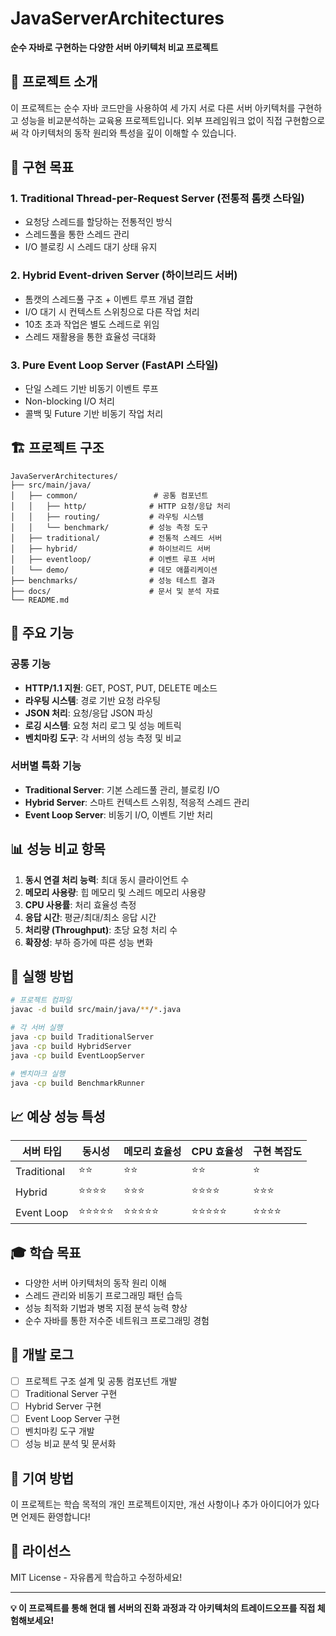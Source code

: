 # JavaServerArchitectures

**순수 자바로 구현하는 다양한 서버 아키텍처 비교 프로젝트**

## 📖 프로젝트 소개

이 프로젝트는 순수 자바 코드만을 사용하여 세 가지 서로 다른 서버 아키텍처를 구현하고 성능을 비교분석하는 교육용 프로젝트입니다. 외부 프레임워크 없이 직접 구현함으로써 각 아키텍처의 동작 원리와 특성을 깊이 이해할 수 있습니다.

## 🎯 구현 목표

### 1. **Traditional Thread-per-Request Server (전통적 톰캣 스타일)**
- 요청당 스레드를 할당하는 전통적인 방식
- 스레드풀을 통한 스레드 관리
- I/O 블로킹 시 스레드 대기 상태 유지

### 2. **Hybrid Event-driven Server (하이브리드 서버)**
- 톰캣의 스레드풀 구조 + 이벤트 루프 개념 결합
- I/O 대기 시 컨텍스트 스위칭으로 다른 작업 처리
- 10초 초과 작업은 별도 스레드로 위임
- 스레드 재활용을 통한 효율성 극대화

### 3. **Pure Event Loop Server (FastAPI 스타일)**
- 단일 스레드 기반 비동기 이벤트 루프
- Non-blocking I/O 처리
- 콜백 및 Future 기반 비동기 작업 처리

## 🏗️ 프로젝트 구조

```
JavaServerArchitectures/
├── src/main/java/
│   ├── common/                 # 공통 컴포넌트
│   │   ├── http/              # HTTP 요청/응답 처리
│   │   ├── routing/           # 라우팅 시스템
│   │   └── benchmark/         # 성능 측정 도구
│   ├── traditional/           # 전통적 스레드 서버
│   ├── hybrid/                # 하이브리드 서버
│   ├── eventloop/             # 이벤트 루프 서버
│   └── demo/                  # 데모 애플리케이션
├── benchmarks/                # 성능 테스트 결과
├── docs/                      # 문서 및 분석 자료
└── README.md
```

## 🚀 주요 기능

### 공통 기능
- **HTTP/1.1 지원**: GET, POST, PUT, DELETE 메소드
- **라우팅 시스템**: 경로 기반 요청 라우팅
- **JSON 처리**: 요청/응답 JSON 파싱
- **로깅 시스템**: 요청 처리 로그 및 성능 메트릭
- **벤치마킹 도구**: 각 서버의 성능 측정 및 비교

### 서버별 특화 기능
- **Traditional Server**: 기본 스레드풀 관리, 블로킹 I/O
- **Hybrid Server**: 스마트 컨텍스트 스위칭, 적응적 스레드 관리
- **Event Loop Server**: 비동기 I/O, 이벤트 기반 처리

## 📊 성능 비교 항목

1. **동시 연결 처리 능력**: 최대 동시 클라이언트 수
2. **메모리 사용량**: 힙 메모리 및 스레드 메모리 사용량
3. **CPU 사용률**: 처리 효율성 측정
4. **응답 시간**: 평균/최대/최소 응답 시간
5. **처리량 (Throughput)**: 초당 요청 처리 수
6. **확장성**: 부하 증가에 따른 성능 변화

## 🔧 실행 방법

```bash
# 프로젝트 컴파일
javac -d build src/main/java/**/*.java

# 각 서버 실행
java -cp build TraditionalServer
java -cp build HybridServer  
java -cp build EventLoopServer

# 벤치마크 실행
java -cp build BenchmarkRunner
```

## 📈 예상 성능 특성

| 서버 타입 | 동시성 | 메모리 효율성 | CPU 효율성 | 구현 복잡도 |
|-----------|--------|---------------|------------|-------------|
| Traditional | ⭐⭐ | ⭐⭐ | ⭐⭐ | ⭐ |
| Hybrid | ⭐⭐⭐⭐ | ⭐⭐⭐ | ⭐⭐⭐⭐ | ⭐⭐⭐ |
| Event Loop | ⭐⭐⭐⭐⭐ | ⭐⭐⭐⭐⭐ | ⭐⭐⭐⭐⭐ | ⭐⭐⭐⭐ |

## 🎓 학습 목표

- 다양한 서버 아키텍처의 동작 원리 이해
- 스레드 관리와 비동기 프로그래밍 패턴 습득
- 성능 최적화 기법과 병목 지점 분석 능력 향상
- 순수 자바를 통한 저수준 네트워크 프로그래밍 경험

## 📝 개발 로그

- [ ] 프로젝트 구조 설계 및 공통 컴포넌트 개발
- [ ] Traditional Server 구현
- [ ] Hybrid Server 구현
- [ ] Event Loop Server 구현
- [ ] 벤치마킹 도구 개발
- [ ] 성능 비교 분석 및 문서화

## 🤝 기여 방법

이 프로젝트는 학습 목적의 개인 프로젝트이지만, 개선 사항이나 추가 아이디어가 있다면 언제든 환영합니다!

## 📄 라이선스

MIT License - 자유롭게 학습하고 수정하세요!

---

**💡 이 프로젝트를 통해 현대 웹 서버의 진화 과정과 각 아키텍처의 트레이드오프를 직접 체험해보세요!**
